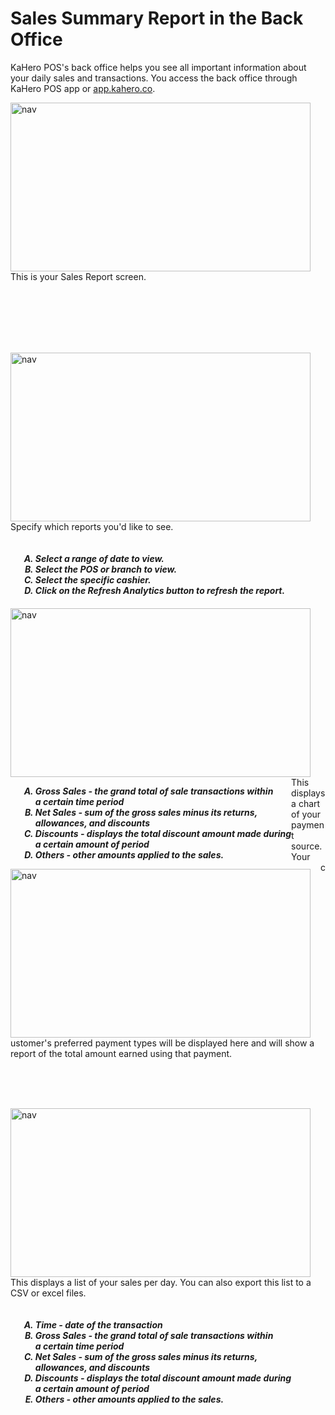 # **Sales Summary Report in the Back Office**

KaHero POS's back office helps you see all important information about your daily sales and transactions. You access the back office through KaHero POS app or <a href="https://app.kahero.co/">app.kahero.co</a>.

<p><img src="_content/_salesreport/1.png" alt="nav" width="480" height="270" style="float:left; margin-right:1rem"><br><br><br>This is your Sales Report screen.</p>

<br><br><br><br><br>

<p><img src="_content/_salesreport/2.png" alt="nav" width="480" height="270" style="float:left; margin-right:1rem"><br><br><br>Specify which reports you'd like to see.<h5>
<ol type="A" style="float:left; margin-left:1rem">
<li>Select a range of date to view.</li>
<li>Select the POS or branch to view.</li>
<li>Select the specific cashier.</li>
<li>Click on the <b>Refresh Analytics</b> button to refresh the report.</li>
</ol>
</h5></p>

<br><br><br><br><br>

<p><img src="_content/_salesreport/3.png" alt="nav" width="480" height="270" style="float:left; margin-right:1rem"><br><h5>
<ol type="A" style="float:left; margin-left:1rem">
<li><b>Gross Sales</b> - the grand total of sale transactions within<br>a certain time period</li>
<li><b>Net Sales</b> - sum of the gross sales minus its returns,<br>allowances, and discounts</li>
<li><b>Discounts</b> - displays the total discount amount made during<br>a certain amount of period</li>
<li><b>Others</b> - other amounts applied to the sales.</li>
</ol>
</h5></p>

<br><br><br><br><br><br><br><br>

<p><img src="_content/_salesreport/4.png" alt="nav" width="480" height="270" style="float:left; margin-right:1rem"><br><br><br>This displays a chart of your payment source. Your customer's preferred payment types will be displayed here and will show a report of the total amount earned using that payment.</p>

<br><br><br>

<p><img src="_content/_salesreport/5.png" alt="nav" width="480" height="270" style="float:left; margin-right:1rem">This displays a list of your sales per day. You can also export this list to a CSV or excel files.<h5>
<ol type="A" style="float:left; margin-left:1rem">
<li><b>Time</b> - date of the transaction</li>
<li><b>Gross Sales</b> - the grand total of sale transactions within<br>a certain time period</li>
<li><b>Net Sales</b> - sum of the gross sales minus its returns,<br>allowances, and discounts</li>
<li><b>Discounts</b> - displays the total discount amount made during<br>a certain amount of period</li>
<li><b>Others</b> - other amounts applied to the sales.</li>
</ol>
</h5></p>

<br><br><br><br><br><br><br>